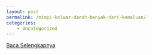 ```yaml
---
layout: post
permalink: /mimpi-keluar-darah-banyak-dari-kemaluan/
categories:
    - Uncategorized
---
```


[Baca Selengkapnya](/08)